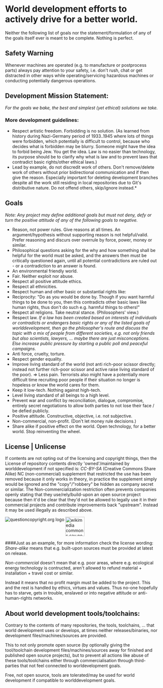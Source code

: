 World development efforts to actively drive for a better world.
===

Neither the following list of goals nor the statement/formulation of any of the goals itself ever is meant to be complete. Nothing is perfect.

Safety Warning
---
Whenever machines are operated (e.g. to manufacture or postprocess parts) always pay attention to your safety, i.e. don't rush, chat or get distracted in other ways while operating/servicing hazardous machines or conducting potentially dangerous operations.


Development Mission Statement:
---
*For the goals we bake, the best and simplest (yet ethical) solutions we take.*

### More development guidelines:

* Respect artistic freedom. Forbidding is no solution. (As learned from history during Nazi-Germany period of 1933..1945 where lots of things were forbidden, which potentially is difficult to control, because who decides what is forbidden may be blurry. Someone might have the idea to forbid being Jew. You get the idea. Law is no easier than technology, its purpose should be to clarify why what is law and to prevent laws that contradict basic rights/other ethical laws.)
* Lead by example, do not discredit work of others. Don't remove/delete work of others without prior bidirectional communication and if then give the reason.
Especially important for deleting development branches despite all the work still residing in local repositories due to Git's distributive nature. Do not offend others, skip/ignore instead.*

Goals
---

*Note: Any project may define additional goals but must not deny, defy or turn the positive attitude of any of the following goals to negative.*

* Reason, not power rules. Give reasons at all times. An argument/hypothesis without supporting reason is not helpful/valid. Prefer reasoning and discurs over overrule by force, power, money or similar.
* Philosophical questions asking for the why and how something shall be helpful for the world must be asked, and the answers then must be critically questioned again, until all potential contradictions are ruled out - or a contradiction to an answer is found.
* An environmental friendly world.
* Fair. Neither exploit nor abuse.
* Respect all positive attitude ethics.
* Respect all ethnicities.
* Respect human and other basic or substantial rights like:
* Reciprocity: "Do as you would be done by. Though if you want harmful things to be done to you, then this contradicts other basic laws like human rights, thus don't do such e.g. harmful things to others!"
* Respect all religions. Take neutral stance. (Philosophers' view.)
* Respect law. *If a law has been created based on interests of individuals or contradicts or endangers basic rights or any of the listed goals of worlddevelopment, then go the philosopher's route and discuss the topic with a mix of people from different societies, e.g. not only friends but also scientists, lawyers, ... maybe there are just misconceptions. Else increase public pressure by starting a public poll and peaceful campaigns.*
* Anti force, cruelty, torture.
* Respect gender equality.
* Improve living standard of the world (not anti rich-poor scissor directly; instead not further rich-poor scissor and active raise living standard of the poor).
=> Less pain. Terrorists also might have a potentially more difficult time recruiting poor people if their situation no longer is hopeless or know the world cares for them.
* Keep it low-tech. Nothing against high-tech.
* Level living standard of all beings to a high level.
* Prevent war and conflict by reconciliation, dialogue, compromise, entirely secret negotiations to allow both parties to not lose their face / be defied publicly.
* Positive attitude. Constructive, objective, i.e. not subjective.
* Non-commercial, non-profit. (Don't let money rule decisions.)
* Share alike if positive effect on the world. Open technology, for a better world. Stop reinventing the wheel.


License | Unlicense
---
If contents are not opting out of the licensing and copyright things,  then the License of repository contents directly 'owned'/maintained by worlddevelopment if not specified is:
*CC-BY-SA* (Creative Commons Share Alike)
NC (non-commercial) supplement that restricted the use has been removed because it only works in theory, in practice the supplement simply would be ignored and the "copy"/"robbery" be hidden as company secret or similar.
The Non-commercialization restriction often prevents companies openly stating that they use/rely/build-upon an open source project because then it'd be clear that they'd not be allowed to legally use it in their commercial projects and contribute improvements back "upstream". Instead it may be used illegally as described above.

<a href="http://questioncopyright.org"><img src="http://questioncopyright.org/cm/images/banner/qco-banner-black-150x63.png" alt="questioncopyright.org logo" align="left" /></a>
<a href="http://unlicense.org/"><img src="https://upload.wikimedia.org/wikipedia/commons/6/62/PD-icon.svg" alt="wikimedia commons say no to copyright logo" height="63" /></a>


####Just as an example, for more information check the license wording:
*Share-alike* means that e.g. built-upon sources must be provided at latest on release.

*Non-commercial* doesn't mean that e.g. poor areas, where e.g. ecological energy technology is contructed, aren't allowed to refund material + installation + travel cost or similar.

Instead it means that no profit margin must be added to the project. This and the rest is handled by ethics, virtues and values. Thus no-one hopefully has to starve, gets in trouble, enslaved or into negative attitude or anti-human-rights networks.


About world development tools/toolchains:
---
Contrary to the contents of many repositories, the tools, toolchains, ... that world development uses or develops, at times neither releases/binaries, nor development files/machines/sources are provided.

This to not only promote open source (by optionally giving the tool/toolchain development files/machines/sources away for finished and published open source projects), but to prevent all actions
like abuse of these tools/toolchains either through commercialisation through third-parties that not feel connected to worldevelopment goals.

Free, not open source, tools are tolerated/may be used for world development if compatible to worlddevelopment goals.

